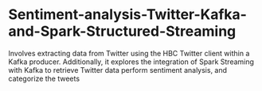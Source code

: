 # Sentiment-analysis-Twitter-Kafka-and-Spark-Structured-Streaming
Involves extracting data from Twitter using the HBC
Twitter client within a Kafka producer. Additionally, it
explores the integration of Spark Streaming with
Kafka to retrieve Twitter data perform sentiment
analysis, and categorize the tweets

